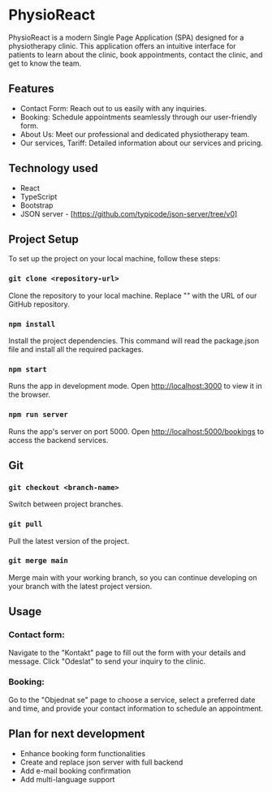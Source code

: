 # PhysioReact

PhysioReact is a modern Single Page Application (SPA) designed for a physiotherapy clinic. This application offers an intuitive interface for patients to learn about the clinic, book appointments, contact the clinic, and get to know the team.

## Features

- Contact Form: Reach out to us easily with any inquiries.
- Booking: Schedule appointments seamlessly through our user-friendly form.
- About Us: Meet our professional and dedicated physiotherapy team.
- Our services, Tariff: Detailed information about our services and pricing.

## Technology used

- React
- TypeScript
- Bootstrap
- JSON server - [https://github.com/typicode/json-server/tree/v0]

## Project Setup

To set up the project on your local machine, follow these steps:

### `git clone <repository-url>`

Clone the repository to your local machine. Replace "<repository-url>" with the URL of our GitHub repository.

### `npm install`
Install the project dependencies. This command will read the package.json file and install all the required packages.

### `npm start`

Runs the app in development mode.
Open [http://localhost:3000](http://localhost:3000) to view it in the browser.

### `npm run server`

Runs the app's server on port 5000.
Open [http://localhost:5000/bookings](http://localhost:5000/bookings) to access the backend services.

## Git

### `git checkout <branch-name>`

Switch between project branches.

### `git pull`

Pull the latest version of the project.

### `git merge main`

Merge main with your working branch, so you can continue developing on your branch with the latest project version.

## Usage

### Contact form:

Navigate to the "Kontakt" page to fill out the form with your details and message. Click "Odeslat" to send your inquiry to the clinic.

### Booking:

Go to the "Objednat se" page to choose a service, select a preferred date and time, and provide your contact information to schedule an appointment.

## Plan for next development

- Enhance booking form functionalities
- Create and replace json server with full backend
- Add e-mail booking confirmation
- Add multi-language support
